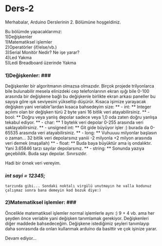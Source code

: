 # Ders-2

Merhabalar, 
Arduino Derslerinin 2. Bölümüne hoşgeldiniz.

Bu bölümde yapacaklarımız:<br />
  1)Değişkenler<br />
  1)Matematiksel işlemler<br />
  2)Operatörler (if/else/vb.)<br />
  3)Serial Monitör Nedir? Ne işe yarar?<br />
  4)Led Yakma<br />
  5)Ledi Breadboard üzerinde Yakma<br />
  
### 1)Değişkenler: ### <br/>
  Değişkenler bir algoritmanın olmazsa olmazıdır. Birçok projede trilyonlarca bile bulunabilir mesela elinizdeki cep telefonlarının ekran ışığı bile 0-100 arasında bir değişkene bağlı bu değişkenle birlikte ekran arkası paneller bu sayıya göre ışık seviyesini yükseltip düşürür. Kısaca işimize yarayacak değişken yani veriable'lardan kısaca bahsedeyim size:
   ** - int: ** Integer açılımı olan bir değişken türü 2 byte yani 16 bitlik veri atayabilirsiniz.
   ** - bool: ** Doğru veya yanlış depolar sadece veya 1,0 oda zaten doğru yanlışa tekabul ediyor.
   ** - char: ** 1 bytelık veri depolar 0-255 arasında veri saklayabilirsiniz.
   ** - unsigned int: ** Git gide büyüyor işler :) burada da 0-65535 arasında veri atayabilirsiniz.
   ** - long: ** Vuhuuuu milyonlar başlasın o zaman... 32 bitlik veri depolarsınız yaniii -2 milyonla +2 milyon arasında veri demek (maşallah)
   ** - float: ** Buda baya büyüktür ama iş ondalıktır. Yani 3.65846 tarzı sayılar depolarsınız.
   ** - string: ** Sonunda yazıya geçebildik. Buda sayı depolar. Sınırsızdır.
    
Hadi bir örnek veri vereyim.
    
   ### *int sayi = 12345;* ###
  
    tarzında gibi... Sondaki noktalı virgülü unutmayın he valla kodunuz çalışmaz sonra bana demeyin kod bozuk diye:)
      
### 2)Matematiksel işlemler: ###<br />
  Öncelikle matematiksel işlemler normal işlemlerle aynı :) 9 + 4 vb. ama her şeyden önce veriable yani değişken tanımlamak gerekiyor. Değişkenleri diğer maddede bahsedeceğim. Değişkene istediğimiz şeyleri tanımlayıp daha sonrasında da onları kullanmak arduino da basittir ve çok işinize yarar.
  
  Devam ediyor...
